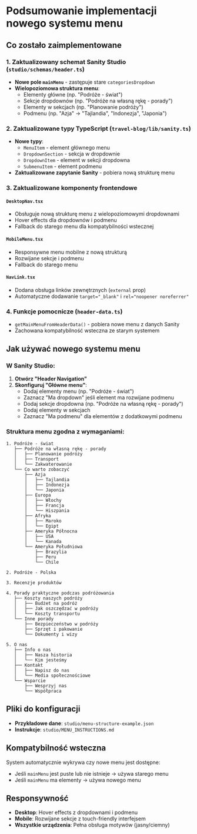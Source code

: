 # Podsumowanie implementacji nowego systemu menu

## Co zostało zaimplementowane

### 1. Zaktualizowany schemat Sanity Studio (`studio/schemas/header.ts`)

- **Nowe pole `mainMenu`** - zastępuje stare `categoriesDropdown`
- **Wielopoziomowa struktura menu**:
  - Elementy główne (np. "Podróże - świat")
  - Sekcje dropdownów (np. "Podróże na własną rękę - porady")
  - Elementy w sekcjach (np. "Planowanie podróży")
  - Podmenu (np. "Azja" → "Tajlandia", "Indonezja", "Japonia")

### 2. Zaktualizowane typy TypeScript (`travel-blog/lib/sanity.ts`)

- **Nowe typy**:
  - `MenuItem` - element głównego menu
  - `DropdownSection` - sekcja w dropdownie
  - `DropdownItem` - element w sekcji dropdowna
  - `SubmenuItem` - element podmenu
- **Zaktualizowane zapytanie Sanity** - pobiera nową strukturę menu

### 3. Zaktualizowane komponenty frontendowe

#### `DesktopNav.tsx`

- Obsługuje nową strukturę menu z wielopoziomowymi dropdownami
- Hover effects dla dropdownów i podmenu
- Fallback do starego menu dla kompatybilności wstecznej

#### `MobileMenu.tsx`

- Responsywne menu mobilne z nową strukturą
- Rozwijane sekcje i podmenu
- Fallback do starego menu

#### `NavLink.tsx`

- Dodana obsługa linków zewnętrznych (`external` prop)
- Automatyczne dodawanie `target="_blank"` i `rel="noopener noreferrer"`

### 4. Funkcje pomocnicze (`header-data.ts`)

- `getMainMenuFromHeaderData()` - pobiera nowe menu z danych Sanity
- Zachowana kompatybilność wsteczna ze starym systemem

## Jak używać nowego systemu menu

### W Sanity Studio:

1. **Otwórz "Header Navigation"**
2. **Skonfiguruj "Główne menu"**:
   - Dodaj elementy menu (np. "Podróże - świat")
   - Zaznacz "Ma dropdown" jeśli element ma rozwijane podmenu
   - Dodaj sekcje dropdowna (np. "Podróże na własną rękę - porady")
   - Dodaj elementy w sekcjach
   - Zaznacz "Ma podmenu" dla elementów z dodatkowymi podmenu

### Struktura menu zgodna z wymaganiami:

```
1. Podróże - świat
   ├── Podróże na własną rękę - porady
   │   ├── Planowanie podróży
   │   ├── Transport
   │   └── Zakwaterowanie
   └── Co warto zobaczyć
       ├── Azja
       │   ├── Tajlandia
       │   ├── Indonezja
       │   └── Japonia
       ├── Europa
       │   ├── Włochy
       │   ├── Francja
       │   └── Hiszpania
       ├── Afryka
       │   ├── Maroko
       │   └── Egipt
       ├── Ameryka Północna
       │   ├── USA
       │   └── Kanada
       └── Ameryka Południowa
           ├── Brazylia
           ├── Peru
           └── Chile

2. Podróże - Polska

3. Recenzje produktów

4. Porady praktyczne podczas podróżowania
   ├── Koszty naszych podróży
   │   ├── Budżet na podróż
   │   ├── Jak oszczędzać w podróży
   │   └── Koszty transportu
   └── Inne porady
       ├── Bezpieczeństwo w podróży
       ├── Sprzęt i pakowanie
       └── Dokumenty i wizy

5. O nas
   ├── Info o nas
   │   ├── Nasza historia
   │   └── Kim jesteśmy
   ├── Kontakt
   │   ├── Napisz do nas
   │   └── Media społecznościowe
   └── Wsparcie
       ├── Wesprzyj nas
       └── Współpraca
```

## Pliki do konfiguracji

- **Przykładowe dane**: `studio/menu-structure-example.json`
- **Instrukcje**: `studio/MENU_INSTRUCTIONS.md`

## Kompatybilność wsteczna

System automatycznie wykrywa czy nowe menu jest dostępne:

- Jeśli `mainMenu` jest puste lub nie istnieje → używa starego menu
- Jeśli `mainMenu` ma elementy → używa nowego menu

## Responsywność

- **Desktop**: Hover effects z dropdownami i podmenu
- **Mobile**: Rozwijane sekcje z touch-friendly interfejsem
- **Wszystkie urządzenia**: Pełna obsługa motywów (jasny/ciemny)
